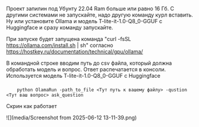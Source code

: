 Проект запилин под Убунту 22.04 Ram больше или равно 16 Гб.  С другими системами не запускайте, надо другую команду курл вставить. Ну или установите Ollama и модель T-lite-it-1.0-Q8_0-GGUF с Huggingface и сразу команду запускайте.


При запуске будет запущена команда "curl -fsSL https://ollama.com/install.sh | sh" согласно https://hostkey.ru/documentation/technical/gpu/ollama/



В командной строке вводим путь до csv файла, который должна обработать модель и вопрос. Ответ распечатается в консоли. Используется модель T-lite-it-1.0-Q8_0-GGUF с Huggingface


###
        python OlamaRun -path_to_file <Тут путь к вашему файлу> -qustion <Тут ваш вопрос> ask_question



Скрин как работает


![](media/Screenshot from 2025-06-12 13-11-39.png)  




